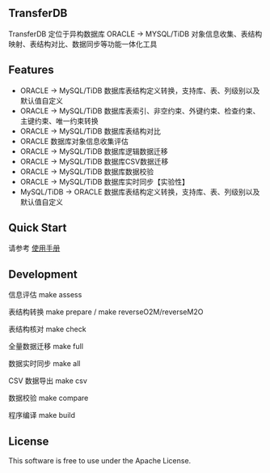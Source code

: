TransferDB
-----------
TransferDB 定位于异构数据库 ORACLE -> MYSQL/TiDB 对象信息收集、表结构映射、表结构对比、数据同步等功能一体化工具

Features
--------
- ORACLE -> MySQL/TiDB 数据库表结构定义转换，支持库、表、列级别以及默认值自定义
- ORACLE -> MySQL/TiDB 数据库表索引、非空约束、外键约束、检查约束、主键约束、唯一约束转换
- ORACLE -> MySQL/TiDB 数据库表结构对比
- ORACLE 数据库对象信息收集评估
- ORACLE -> MySQL/TiDB 数据库逻辑数据迁移
- ORACLE -> MySQL/TiDB 数据库CSV数据迁移
- ORACLE -> MySQL/TiDB 数据库数据校验
- ORACLE -> MySQL/TiDB 数据库实时同步【实验性】
- MySQL/TiDB -> ORACLE 数据库表结构定义转换，支持库、表、列级别以及默认值自定义

Quick Start
-----------
请参考 [使用手册](docs/user_guaid.md)

Development
-----------
信息评估 make assess

表结构转换 make prepare / make reverseO2M/reverseM2O

表结构核对 make check

全量数据迁移 make full

数据实时同步 make all

CSV 数据导出 make csv

数据校验 make compare

程序编译 make build

License
-------
This software is free to use under the Apache License.

